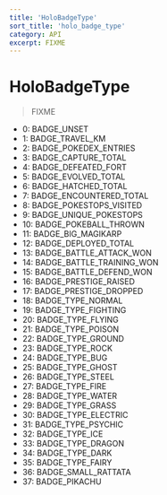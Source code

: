 ```yaml
---
title: 'HoloBadgeType'
sort_title: 'holo_badge_type'
category: API
excerpt: FIXME
---
```


# HoloBadgeType

> FIXME

- 0: BADGE_UNSET
- 1: BADGE_TRAVEL_KM
- 2: BADGE_POKEDEX_ENTRIES
- 3: BADGE_CAPTURE_TOTAL
- 4: BADGE_DEFEATED_FORT
- 5: BADGE_EVOLVED_TOTAL
- 6: BADGE_HATCHED_TOTAL
- 7: BADGE_ENCOUNTERED_TOTAL
- 8: BADGE_POKESTOPS_VISITED
- 9: BADGE_UNIQUE_POKESTOPS
- 10: BADGE_POKEBALL_THROWN
- 11: BADGE_BIG_MAGIKARP
- 12: BADGE_DEPLOYED_TOTAL
- 13: BADGE_BATTLE_ATTACK_WON
- 14: BADGE_BATTLE_TRAINING_WON
- 15: BADGE_BATTLE_DEFEND_WON
- 16: BADGE_PRESTIGE_RAISED
- 17: BADGE_PRESTIGE_DROPPED
- 18: BADGE_TYPE_NORMAL
- 19: BADGE_TYPE_FIGHTING
- 20: BADGE_TYPE_FLYING
- 21: BADGE_TYPE_POISON
- 22: BADGE_TYPE_GROUND
- 23: BADGE_TYPE_ROCK
- 24: BADGE_TYPE_BUG
- 25: BADGE_TYPE_GHOST
- 26: BADGE_TYPE_STEEL
- 27: BADGE_TYPE_FIRE
- 28: BADGE_TYPE_WATER
- 29: BADGE_TYPE_GRASS
- 30: BADGE_TYPE_ELECTRIC
- 31: BADGE_TYPE_PSYCHIC
- 32: BADGE_TYPE_ICE
- 33: BADGE_TYPE_DRAGON
- 34: BADGE_TYPE_DARK
- 35: BADGE_TYPE_FAIRY
- 36: BADGE_SMALL_RATTATA
- 37: BADGE_PIKACHU
